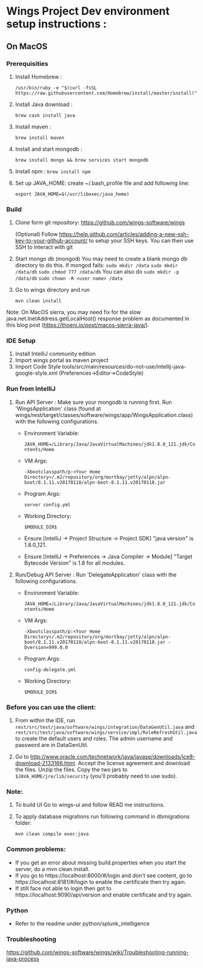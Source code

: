 # Wings Project Dev environment setup instructions :

## On MacOS

### Prerequisities

1. Install Homebrew :

    `/usr/bin/ruby -e "$(curl -fsSL https://raw.githubusercontent.com/Homebrew/install/master/install)"`
2. Install Java download :

    `brew cask install java`
3. Install maven :

    `brew install maven`
4. Install and start mongodb :

    `brew install mongo && brew services start mongodb`
5. Install npm :
    `brew install npm`

6. Set up JAVA_HOME: create ~/.bash_profile file and add following line:

   `export JAVA_HOME=$(/usr/libexec/java_home)`

### Build

1) Clone form git repository: https://github.com/wings-software/wings

   (Optional) Follow https://help.github.com/articles/adding-a-new-ssh-key-to-your-github-account/
   to setup your SSH keys. You can then use SSH to interact with git

2) Start mongo db (mongod)
   You may need to create a blank mongo db directory to do this. If mongod fails:
   `sudo mkdir /data`
   `sudo mkdir /data/db`
   `sudo chmod 777 /data/db`
   You can also do
   `sudo mkdir -p /data/db`
   `sudo chown -R <user name> /data`
3) Go to wings directory and run

    `mvn clean install`

Note: On MacOS sierra, you may need fix for the slow java.net.InetAddress.getLocalHost() response problem as documented in this blog post (https://thoeni.io/post/macos-sierra-java/).

### IDE Setup

1) Install IntelliJ community edition
2) Import wings portal as maven project
3) Import Code Style tools/src/main/resources/do-not-use/intellij-java-google-style.xml (Preferences->Editor->CodeStyle)

### Run from IntelliJ
1) Run API Server : Make sure your mongodb is running first. Run 'WingsApplication' class (found at wings/rest/target/classes/software/wings/app/WingsApplication.class) with the following configurations.
    * Environment Variable:

        `JAVA_HOME=/Library/Java/JavaVirtualMachines/jdk1.8.0_121.jdk/Contents/Home`
    * VM Args:

        `-Xbootclasspath/p:<Your Home Directory>/.m2/repository/org/mortbay/jetty/alpn/alpn-boot/8.1.11.v20170118/alpn-boot-8.1.11.v20170118.jar`
    * Program Args:

        `server config.yml`
    * Working Directory:

        `$MODULE_DIR$`
    * Ensure [IntelliJ -> Project Structure -> Project SDK] "java version" is 1.8.0_121.
    * Ensure [IntelliJ -> Preferences -> Java Compiler -> Module] "Target Bytecode Version" is 1.8 for all modules.

2) Run/Debug API Server : Run 'DelegateApplication' class  with the following configurations.
    * Environment Variable:

        `JAVA_HOME=/Library/Java/JavaVirtualMachines/jdk1.8.0_121.jdk/Contents/Home`
    * VM Args:

        `-Xbootclasspath/p:<Your Home Directory>/.m2/repository/org/mortbay/jetty/alpn/alpn-boot/8.1.11.v20170118/alpn-boot-8.1.11.v20170118.jar -Dversion=999.0.0`
    * Program Args:

        `config-delegate.yml`
    * Working Directory:

        `$MODULE_DIR$`

### Before you can use the client:
1) From within the IDE, run `rest/src/test/java/software/wings/integration/DataGenUtil.java` and `rest/src/test/java/software/wings/service/impl/RoleRefreshUtil.java` to create the default users and roles. The admin username and password are in DataGenUtil.

2) Go to http://www.oracle.com/technetwork/java/javase/downloads/jce8-download-2133166.html. Accept the license agreement and download the files. Unzip the files. Copy the two jars to `$JAVA_HOME/jre/lib/security` (you'll probably need to use sudo).

### Note:
1) To build UI Go to wings-ui and follow READ me instructions.

2) To apply database migrations run following command in dbmigrations folder:

    ```mvn clean compile exec:java```

### Common problems:
* If you get an error about missing build.properties when you start the server, do a mvn clean install.
* If you go to https://localhost:8000/#/login and don't see content, go to https://localhost:8181/#/login to enable the certificate then try again.
* If still face not able to login then got to https://localhost:9090/api/version and enable certificate and try again.

### Python
* Refer to the readme under python/splunk_intelligence

### Troubleshooting
https://github.com/wings-software/wings/wiki/Troubleshooting-running-java-process
